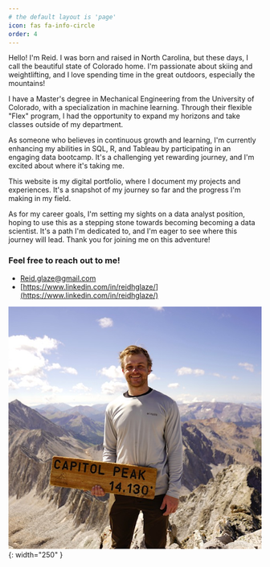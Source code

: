 ```yaml
---
# the default layout is 'page'
icon: fas fa-info-circle
order: 4
---
```



Hello! I'm Reid. I was born and raised in North Carolina, but these days, I call the beautiful state of Colorado home. I'm passionate about skiing and weightlifting, and I love spending time in the great outdoors, especially the mountains!

I have a Master's degree in Mechanical Engineering from the University of Colorado, with a specialization in machine learning. Through their flexible "Flex" program, I had the opportunity to expand my horizons and take classes outside of my department.

As someone who believes in continuous growth and learning, I'm currently enhancing my abilities in SQL, R, and Tableau by participating in an engaging data bootcamp. It's a challenging yet rewarding journey, and I'm excited about where it's taking me.

This website is my digital portfolio, where I document my projects and experiences. It's a snapshot of my journey so far and the progress I'm making in my field.

As for my career goals, I'm setting my sights on a data analyst position, hoping to use this as a stepping stone towards becoming becoming a data scientist. It's a path I'm dedicated to, and I'm eager to see where this journey will lead. Thank you for joining me on this adventure!

### Feel free to reach out to me!
* Reid.glaze@gmail.com
* [https://www.linkedin.com/in/reidhglaze/](https://www.linkedin.com/in/reidhglaze/)

![by origin](/assets/images/mountains.jpg){: width="250" }